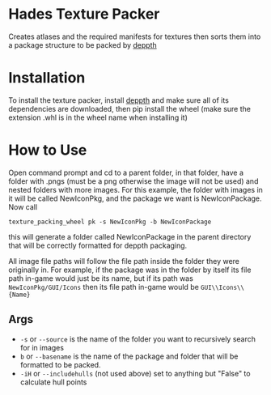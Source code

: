 # Hades Texture Packer
 Creates atlases and the required manifests for textures then sorts them into a package structure to be packed by [deppth](https://github.com/quaerus/deppth)

# Installation
To install the texture packer, install [deppth](https://github.com/quaerus/deppth) and make sure all of its dependencies are downloaded, then pip install the wheel (make sure the extension .whl is in the wheel name when installing it)

# How to Use
Open command prompt and cd to a parent folder, in that folder, have a folder with .pngs (must be a png otherwise the image will not be used) and nested folders with more images. For this example, the folder with images in it will be called NewIconPkg, and the package we want is NewIconPackage. Now call
```
texture_packing_wheel pk -s NewIconPkg -b NewIconPackage
```
this will generate a folder called NewIconPackage in the parent directory that will be correctly formatted for deppth packaging.

All image file paths will follow the file path inside the folder they were originally in. For example, if the package was in the folder by itself its file path in-game would just be its name, but if its path was `NewIconPkg/GUI/Icons` then its file path in-game would be `GUI\\Icons\\{Name}`

## Args
* `-s` or `--source` is the name of the folder you want to recursively search for in images
* `b` or `--basename` is the name of the package and folder that will be formatted to be packed.
* `-iH` or `--includehulls` (not used above) set to anything but "False" to calculate hull points
